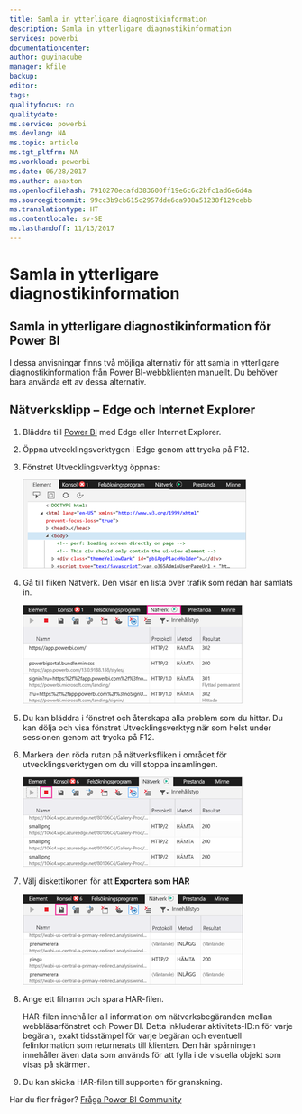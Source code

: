 ```yaml
---
title: Samla in ytterligare diagnostikinformation
description: Samla in ytterligare diagnostikinformation
services: powerbi
documentationcenter: 
author: guyinacube
manager: kfile
backup: 
editor: 
tags: 
qualityfocus: no
qualitydate: 
ms.service: powerbi
ms.devlang: NA
ms.topic: article
ms.tgt_pltfrm: NA
ms.workload: powerbi
ms.date: 06/28/2017
ms.author: asaxton
ms.openlocfilehash: 7910270ecafd383600ff19e6c6c2bfc1ad6e6d4a
ms.sourcegitcommit: 99cc3b9cb615c2957dde6ca908a51238f129cebb
ms.translationtype: HT
ms.contentlocale: sv-SE
ms.lasthandoff: 11/13/2017
---
```

# <a name="capturing-additional-diagnostic-information"></a>Samla in ytterligare diagnostikinformation
## <a name="capturing-additional-diagnostic-information-for-power-bi"></a>Samla in ytterligare diagnostikinformation för Power BI
I dessa anvisningar finns två möjliga alternativ för att samla in ytterligare diagnostikinformation från Power BI-webbklienten manuellt.  Du behöver bara använda ett av dessa alternativ.

## <a name="network-capture---edge--internet-explorer"></a>Nätverksklipp – Edge och Internet Explorer
1. Bläddra till [Power BI](https://app.powerbi.com) med Edge eller Internet Explorer.
2. Öppna utvecklingsverktygen i Edge genom att trycka på F12.
3. Fönstret Utvecklingsverktyg öppnas: 
   
   ![](media/service-admin-capturing-additional-diagnostic-information-for-power-bi/edge-developer-tools.png)
4. Gå till fliken Nätverk. Den visar en lista över trafik som redan har samlats in. 
   
   ![](media/service-admin-capturing-additional-diagnostic-information-for-power-bi/edge-network-tab.png)
5. Du kan bläddra i fönstret och återskapa alla problem som du hittar. Du kan dölja och visa fönstret Utvecklingsverktyg när som helst under sessionen genom att trycka på F12.
6. Markera den röda rutan på nätverksfliken i området för utvecklingsverktygen om du vill stoppa insamlingen.
   
   ![](media/service-admin-capturing-additional-diagnostic-information-for-power-bi/edge-network-tab-stop.png)
7. Välj diskettikonen för att **Exportera som HAR**
   
   ![](media/service-admin-capturing-additional-diagnostic-information-for-power-bi/edge-network-tab-save.png)
8. Ange ett filnamn och spara HAR-filen.
   
    HAR-filen innehåller all information om nätverksbegäranden mellan webbläsarfönstret och Power BI.  Detta inkluderar aktivitets-ID:n för varje begäran, exakt tidsstämpel för varje begäran och eventuell felinformation som returnerats till klienten.  Den här spårningen innehåller även data som används för att fylla i de visuella objekt som visas på skärmen.
9. Du kan skicka HAR-filen till supporten för granskning.

Har du fler frågor? [Fråga Power BI Community](http://community.powerbi.com/)

